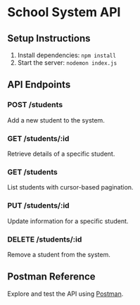 # School System API

## Setup Instructions
1. Install dependencies: `npm install`
2. Start the server: `nodemon index.js`

## API Endpoints

### POST /students
Add a new student to the system.

### GET /students/:id
Retrieve details of a specific student.

### GET /students
List students with cursor-based pagination.

### PUT /students/:id
Update information for a specific student.

### DELETE /students/:id
Remove a student from the system.

## Postman Reference

Explore and test the API using [Postman](https://documenter.getpostman.com/view/28467216/2s9Ykn8gn3).

